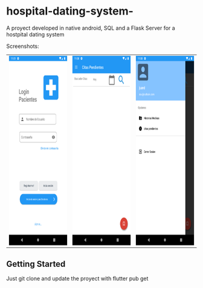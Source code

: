 # hospital-dating-system-

A proyect developed in native android, SQL and a Flask Server for a hostpital dating system 

Screenshots:<br>
<table>
<tr>
<td><img src="assets/cap1.png" title="Resultado final taller de flutter basico" height="500" /></td>
<td><img src="assets/cap2.png" title="Resultado final taller de flutter basico" height="500" /></td>
<td><img src="assets/cap3.png" title="Resultado final taller de flutter basico" height="500" /></td>
</tr>
</table>


## Getting Started

Just git clone and update the proyect with flutter pub get
